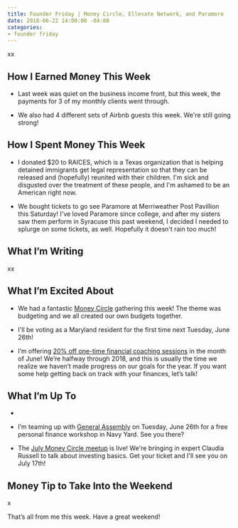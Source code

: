 ```yaml
---
title: Founder Friday | Money Circle, Ellevate Network, and Paramore
date: 2018-06-22 14:00:00 -04:00
categories:
- founder friday
---
```


xx

## **How I Earned Money This Week**

* Last week was quiet on the business income front, but this week, the payments for 3 of my monthly clients went through.

* We also had 4 different sets of Airbnb guests this week. We're still going strong!

## **How I Spent Money This Week**

* I donated $20 to RAICES, which is a Texas organization that is helping detained immigrants get legal representation so that they can be released and (hopefully) reunited with their children. I'm sick and disgusted over the treatment of these people, and I'm ashamed to be an American right now.  

* We bought tickets to go see Paramore at Merriweather Post Pavillion this Saturday! I've loved Paramore since college, and after my sisters saw them perform in Syracuse this past weekend, I decided I needed to splurge on some tickets, as well. Hopefully it doesn't rain too much!

## **What I’m Writing**

xx

## **What I’m Excited About**

* We had a fantastic [Money Circle](https://www.maggiegermano.com/moneycircle/) gathering this week! The theme was budgeting and we all created our own budgets together. 

* I'll be voting as a Maryland resident for the first time next Tuesday, June 26th! 

* I’m offering [20% off one-time financial coaching sessions](https://maggiegermanofinancialcoaching.as.me/onetimediscount) in the month of June! We’re halfway through 2018, and this is usually the time we realize we haven’t made progress on our goals for the year. If you want some help getting back on track with your finances, let’s talk!

## **What I’m Up To**

* 

* I’m teaming up with [General Assembly](https://generalassemb.ly/education/mo-money-mo-worries-get-financially-savvy-in-2018/washington-dc/49127) on Tuesday, June 26th for a free personal finance workshop in Navy Yard. See you there?

* The [July Money Circle meetup](https://www.maggiegermano.com/events/investing-101/) is live! We're bringing in expert Claudia Russell to talk about investing basics. Get your ticket and I'll see you on July 17th!

## **Money Tip to Take Into the Weekend**

x

That’s all from me this week. Have a great weekend!